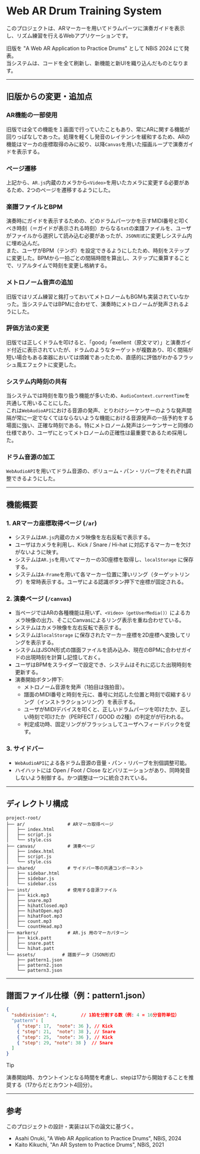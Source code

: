 # Web AR Drum Training System

このプロジェクトは、ARマーカーを用いてドラムパーツに演奏ガイドを表示し、リズム練習を行えるWebアプリケーションです。

旧版を "A Web AR Application to Practice Drums" として NBiS 2024 にて発表。  
当システムは、コードを全て刷新し、新機能と新UIを織り込んだものとなります。

---

## 旧版からの変更・追加点

### AR機能の一部使用
旧版では全ての機能を１画面で行っていたこともあり、常にARに関する機能が回りっぱなしであった。処理を軽くし発音のレイテンシを緩和するため、ARの機能はマーカの座標取得のみに絞り、以降`Canvas`を用いた描画ループで演奏ガイドを表示する。

### ページ遷移
上記から、`AR.js`内蔵のカメラから`<Video>`を用いたカメラに変更する必要があるため、2つのページを遷移するようにした。

### 楽譜ファイルとBPM
演奏時にガイドを表示するための、どのドラムパーツかを示すMIDI番号と叩くべき時刻（＝ガイドが表示される時刻）からなる`txt`の楽譜ファイルを、ユーザがファイルから選択して読み込む必要があったが、`JSON形式`に変更しシステム内に埋め込んだ。  
また、ユーザがBPM（テンポ）を設定できるようにしたため、時刻をステップに変更した。BPMから一拍ごとの間隔時間を算出し、ステップに乗算することで、リアルタイムで時刻を変更し格納する。

### メトロノーム音声の追加
旧版ではリズム練習と銘打っておいてメトロノームもBGMも実装されていなかった。当システムではBPMに合わせて、演奏時にメトロノームが発声されるようにした。

### 評価方法の変更
旧版では正しくドラムを叩けると、「good」「exellent（原文ママ）」と演奏ガイド付近に表示されていたが、ドラムのようなターゲットが複数あり、叩く間隔が短い場合もある楽器においては煩雑であったため、直感的に評価がわかるフラッシュ風エフェクトに変更した。

### システム内時刻の共有
当システムでは時刻を取り扱う機能が多いため、`AudioContext.currentTime`を共通して用いることにした。  
これは`WebAudioAPI`における音源の発声、とりわけシーケンサーのような発声間隔が常に一定でなくてはならないような機能における音源発声の一括予約をする場面に強い、正確な時刻である。特にメトロノーム発声はシーケンサーと同様の仕様であり、ユーザにとってメトロノームの正確性は最重要であるため採用した。

### ドラム音源の加工
`WebAudioAPI`を用いてドラム音源の、ボリューム・パン・リバーブをそれぞれ調整できるようにした。

---

## 機能概要

### 1. ARマーカ座標取得ページ (`/ar`)
- システムは`AR.js`内蔵のカメラ映像を左右反転で表示する。
- ユーザはカメラを利用し、Kick / Snare / Hi-hat に対応するマーカーを欠けがないように映す。
- システムは`AR.js`を用いてマーカーの3D座標を取得し、`localStorage` に保存する。
- システムは`A-Frame`を用いて各マーカー位置に薄いリング（ターゲットリング）を常時表示する。ユーザによる認識ボタン押下で座標が固定される。

### 2. 演奏ページ (`/canvas`)
- 当ページではARの各種機能は用いず、`<Video>（getUserMedia()）`によるカメラ映像の出力、そこにCanvasによるリング表示を重ね合わせている。
- システムはカメラ映像を左右反転で表示する。
- システムは`localStorage` に保存されたマーカー座標を2D座標へ変換してリングを表示する。
- システムはJSON形式の譜面ファイルを読み込み、現在のBPMに合わせガイドの出現時刻を計算し記憶しておく。
- ユーザはBPMをスライダーで設定でき、システムはそれに応じた出現時刻を更新する。
- 演奏開始ボタン押下:
  - メトロノーム音源を発声（1拍目は強拍音）。
  - 譜面のMIDI番号と時刻を元に、番号に対応した位置と時刻で収縮するリング（インストラクションリング）を表示する。
  - ユーザがMIDIデバイスを叩くと、正しいドラムパーツを叩けたか、正しい時刻で叩けたか（PERFECT / GOOD の2種）の判定がが行われる。
  - 判定成功時、固定リングがフラッシュしてユーザへフィードバックを促す。

### 3. サイドバー
- `WebAudioAPI`による各ドラム音源の音量・パン・リバーブを別個調整可能。
- ハイハットには Open / Foot / Close などバリエーションがあり、同時発音しないよう制御する。かつ調整は一つに統合されている。

---

## ディレクトリ構成
```
project-root/
├── ar/                # ARマーカ取得ページ
│   ├── index.html
│   ├── script.js
│   └── style.css
├── canvas/            # 演奏ページ
│   ├── index.html
│   ├── script.js
│   └── style.css
├── shared/            # サイドバー等の共通コンポーネント
│   ├── sidebar.html
│   ├── sidebar.js
│   └── sidebar.css
├── inst/              # 使用する音源ファイル
│   ├── kick.mp3
│   ├── snare.mp3
│   ├── hihatClosed.mp3
│   ├── hihatOpen.mp3
│   ├── hihatFoot.mp3
│   ├── count.mp3
│   └── countHead.mp3
├── markers/           # AR.js 用のマーカパターン
│   ├── kick.patt
│   ├── snare.patt
│   └── hihat.patt
└── assets/          # 譜面データ（JSON形式）
    ├── pattern1.json
    ├── pattern2.json
    └── pattern3.json
```

---

## 譜面ファイル仕様（例：pattern1.json）

```json
{
  "subdivision": 4,         // 1拍を分割する数（例: 4 = 16分音符単位）
  "pattern": [
    { "step": 17,  "note": 36 }, // Kick
    { "step": 21,  "note": 38 }, // Snare
    { "step": 25,  "note": 36 }, // Kick
    { "step": 29, "note": 38 }  // Snare
  ]
}
```
> [!TIP]
> 演奏開始時、カウントインとなる時間を考慮し、stepは17から開始することを推奨する（17からだとカウント4回分）。

---

## 参考

このプロジェクトの設計・実装は以下の論文に基づく。
- Asahi Onuki, "A Web AR Application to Practice Drums", NBiS, 2024  
- Kaito Kikuchi, "An AR System to Practice Drums", NBiS, 2021
